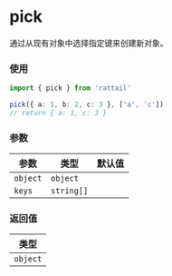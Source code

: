 # pick

通过从现有对象中选择指定键来创建新对象。

### 使用

```ts
import { pick } from 'rattail'

pick({ a: 1, b: 2, c: 3 }, ['a', 'c'])
// return { a: 1, c: 3 }
```

### 参数

| 参数     | 类型       | 默认值 |
| -------- | ---------- | ------ |
| `object` | `object`   |        |
| `keys`   | `string[]` |        |

### 返回值

| 类型     |
| -------- |
| `object` |
